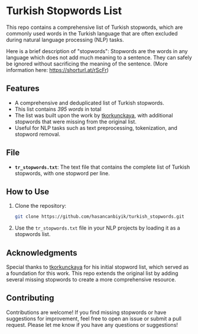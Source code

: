 # Turkish Stopwords List

This repo contains a comprehensive list of Turkish stopwords, which are commonly used words in the Turkish language that are often excluded during natural language processing (NLP) tasks. 

Here is a brief description of "stopwords": Stopwords are the words in any language which does not add much meaning to a sentence. They can safely be ignored without sacrificing the meaning of the sentence. (More information here: https://shorturl.at/rScFr)

## Features
- A comprehensive and deduplicated list of Turkish stopwords.
- This list contains *395 words* in total
- The list was built upon the work by [tkorkunckaya](https://github.com/tkorkunckaya/Turkish-Stopwords), with additional stopwords that were missing from the original list.
- Useful for NLP tasks such as text preprocessing, tokenization, and stopword removal.

## File
- **`tr_stopwords.txt`**: The text file that contains the complete list of Turkish stopwords, with one stopword per line.

## How to Use
1. Clone the repository:
   ```bash
   git clone https://github.com/hasancanbiyik/turkish_stopwords.git
   ```
2. Use the `tr_stopwords.txt` file in your NLP projects by loading it as a stopwords list.

## Acknowledgments
Special thanks to [tkorkunckaya](https://github.com/tkorkunckaya/Turkish-Stopwords) for his initial stopword list, which served as a foundation for this work. This repo extends the original list by adding several missing stopwords to create a more comprehensive resource.

## Contributing
Contributions are welcome! If you find missing stopwords or have suggestions for improvement, feel free to open an issue or submit a pull request.
Please let me know if you have any questions or suggestions!
